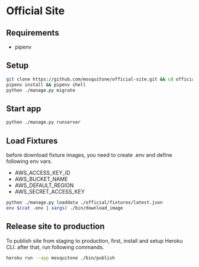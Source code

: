 # Official Site

## Requirements

- pipenv

## Setup

```bash
git clone https://github.com/mosquitone/official-site.git && cd official-site
pipenv install && pipenv shell
python ./manage.py migrate
```

## Start app

```bash
python ./manage.py runserver
```

## Load Fixtures

before download fixture images, you need to create .env and define following env vars.

- AWS_ACCESS_KEY_ID
- AWS_BUCKET_NAME
- AWS_DEFAULT_REGION
- AWS_SECRET_ACCESS_KEY

```bash
python ./manage.py loaddata ./official/fixtures/latest.json
env $(cat .env | xargs) ./bin/download_image
```

## Release site to production

To publish site from staging to production, first, install and setup Heroku CLI. after that, run following commands.

```bash
heroku run --app mosquitone ./bin/publish
```
